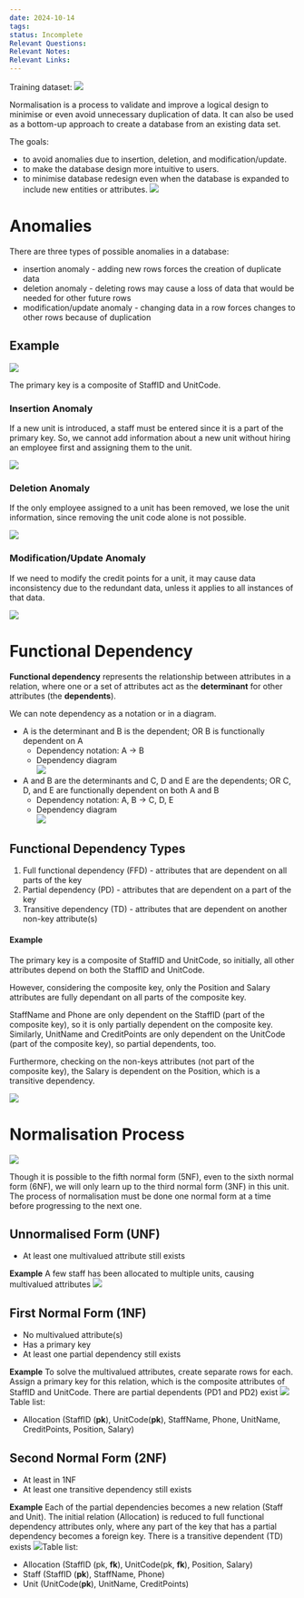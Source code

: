 ```yaml
---
date: 2024-10-14
tags: 
status: Incomplete
Relevant Questions: 
Relevant Notes: 
Relevant Links:
---
```

Training dataset:
![](Attachments/teaching_unf.png)

Normalisation is a process to validate and improve a logical design to minimise or even avoid unnecessary duplication of data.
It can also be used as a bottom-up approach to create a database from an existing data set.

The goals:
- to avoid anomalies due to insertion, deletion, and modification/update.
- to make the database design more intuitive to users.
- to minimise database redesign even when the database is expanded to include new entities or attributes.
![](Attachments/normalisation_process.png)


# Anomalies

There are three types of possible anomalies in a database:

- insertion anomaly - adding new rows forces the creation of duplicate data
- deletion anomaly - deleting rows may cause a loss of data that would be needed for other future rows  
- modification/update anomaly - changing data in a row forces changes to other rows because of duplication

  

## Example

![](Attachments/teaching_1nf.png)

The primary key is a composite of StaffID and UnitCode.

  

### Insertion Anomaly

If a new unit is introduced, a staff must be entered since it is a part of the primary key. So, we cannot add information about a new unit without hiring an employee first and assigning them to the unit.

![](Attachments/teaching_insertion.png)

  

### Deletion Anomaly

If the only employee assigned to a unit has been removed, we lose the unit information, since removing the unit code alone is not possible.

![](Attachments/teaching_deletion.png)

  

### Modification/Update Anomaly

If we need to modify the credit points for a unit, it may cause data inconsistency due to the redundant data, unless it applies to all instances of that data.

![](Attachments/teaching_update.png)

# Functional Dependency

**Functional dependency** represents the relationship between attributes in a relation, where one or a set of attributes act as the **determinant** for other attributes (the **dependents**).

We can note dependency as a notation or in a diagram.

- A is the determinant and B is the dependent; OR B is functionally dependent on A  
    - Dependency notation: A → B
    - Dependency diagram  
      ![](Attachments/image%202.png)
- A and B are the determinants and C, D and E are the dependents; OR C, D, and E are functionally dependent on both A and B
    - Dependency notation: A, B → C, D, E
    - Dependency diagram   
        ![](Attachments/image%20(1)%202.png)  
        

## Functional Dependency Types

1. Full functional dependency (FFD) - attributes that are dependent on all parts of the key
2. Partial dependency (PD) - attributes that are dependent on a part of the key
3. Transitive dependency (TD) - attributes that are dependent on another non-key attribute(s)

#### Example
The primary key is a composite of StaffID and UnitCode, so initially, all other attributes depend on both the StaffID and UnitCode.

However, considering the composite key, only the Position and Salary attributes are fully dependant on all parts of the composite key.

StaffName and Phone are only dependent on the StaffID (part of the composite key), so it is only partially dependent on the composite key. Similarly, UnitName and CreditPoints are only dependent on the UnitCode (part of the composite key), so partial dependents, too.

Furthermore, checking on the non-keys attributes (not part of the composite key), the Salary is dependent on the Position, which is a transitive dependency.

![](Attachments/image%203.png)


# Normalisation Process
![](Attachments/normalisation_process%201.png)

Though it is possible to the fifth normal form (5NF), even to the sixth normal form (6NF), we will only learn up to the third normal form (3NF) in this unit.
The process of normalisation must be done one normal form at a time before progressing to the next one.

## Unnormalised Form (UNF)
- At least one multivalued attribute still exists

**Example**
A few staff has been allocated to multiple units, causing multivalued attributes
![](Attachments/allocation_unf.png)

## First Normal Form (1NF)
- No multivalued attribute(s)
- Has a primary key
- At least one partial dependency still exists

**Example**
To solve the multivalued attributes, create separate rows for each.  
Assign a primary key for this relation, which is the composite attributes of StaffID and UnitCode.
There are partial dependents (PD1 and PD2) exist
![](Attachments/allocation_1nf.png)
Table list:

- Allocation (StaffID (**pk**), UnitCode(**pk**), StaffName, Phone, UnitName, CreditPoints, Position, Salary)

## Second Normal Form (2NF)
- At least in 1NF
- At least one transitive dependency still exists

**Example**
Each of the partial dependencies becomes a new relation (Staff and Unit).
The initial relation (Allocation) is reduced to full functional dependency attributes only, where any part of the key that has a partial dependency becomes a foreign key.
There is a transitive dependent (TD) exists
![](Attachments/allocation_2nf.png)Table list:
- Allocation (StaffID (pk, **fk**), UnitCode(pk, **fk**), Position, Salary)
- Staff (StaffID (**pk**), StaffName, Phone)  
- Unit (UnitCode(**pk**), UnitName, CreditPoints)

